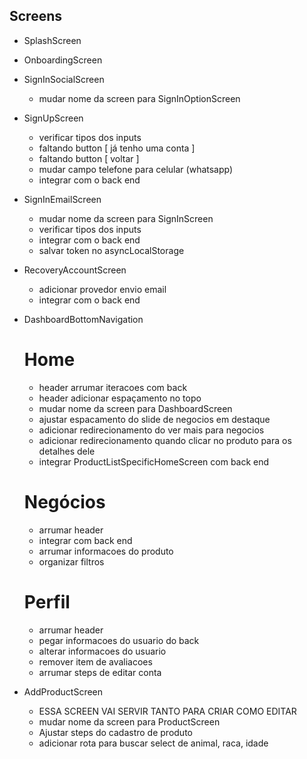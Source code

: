 ## Screens

  - SplashScreen
  
  - OnboardingScreen
  
  - SignInSocialScreen
    
    - mudar nome da screen para SignInOptionScreen
 
  - SignUpScreen
    - verificar tipos dos inputs
    - faltando button [ já tenho uma conta ]
    - faltando button [ voltar ]
    - mudar campo telefone para celular (whatsapp)
    - integrar com o back end
 
  - SignInEmailScreen
    
    - mudar nome da screen para SignInScreen
    - verificar tipos dos inputs
    - integrar com o back end
    - salvar token no asyncLocalStorage
 
  - RecoveryAccountScreen
    
    - adicionar provedor envio email
    - integrar com o back end
    
  - DashboardBottomNavigation
    # Home
      
      - header arrumar iteracoes com back
      - header adicionar espaçamento no topo
      - mudar nome da screen para DashboardScreen
      - ajustar espacamento do slide de negocios em destaque
      - adicionar redirecionamento do ver mais para negocios
      - adicionar redirecionamento quando clicar no produto para os detalhes dele
      - integrar ProductListSpecificHomeScreen com back end
    
    # Negócios  
    
      - arrumar header
      - integrar com back end
      - arrumar informacoes do produto
      - organizar filtros
      
    # Perfil
    
      - arrumar header
      - pegar informacoes do usuario do back
      - alterar informacoes do usuario
      - remover item de avaliacoes
      - arrumar steps de editar conta
  
  
  - AddProductScreen
    
    - ESSA SCREEN VAI SERVIR TANTO PARA CRIAR COMO EDITAR
    - mudar nome da screen para ProductScreen
    - Ajustar steps do cadastro de produto
    - adicionar rota para buscar select de animal, raca, idade